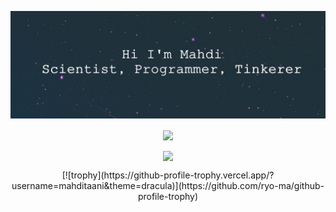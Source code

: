 <!--- ### Hi there 👋 --->

<!--
**mahditaani/mahditaani** is a ✨ _special_ ✨ repository because its `README.md` (this file) appears on your GitHub profile.

Here are some ideas to get you started:

- 🔭 I’m currently working on ...
- 🌱 I’m currently learning ...
- 👯 I’m looking to collaborate on ...
- 🤔 I’m looking for help with ...
- 💬 Ask me about ...
- 📫 How to reach me: ...
- 😄 Pronouns: ...
- ⚡ Fun fact: ...
-->

[![MasterHead](https://github.com/mahditaani/mahditaani/blob/main/MahdiDarkBanner.jpg)](https://github.com/mahditaani)



<p align="center">
  <a href="https://github.com/mahditaani/mahditaani">
    <img align="center" src="https://github-readme-stats.vercel.app/api?username=mahditaani&show_icons=true&theme=dracula&count_private=true" height=200/>
  </a>
</p>

<p align="center">
  <a href="https://github.com/mahditaani/mahditaani">
    <img align="center" src="https://github-readme-stats.vercel.app/api/top-langs/?username=mahditaani&layout=compact&theme=dracula&langs_count=10" height=200/>
  </a>
</p>

<p align="center">
  [![trophy](https://github-profile-trophy.vercel.app/?username=mahditaani&theme=dracula)](https://github.com/ryo-ma/github-profile-trophy)
</p>
  

